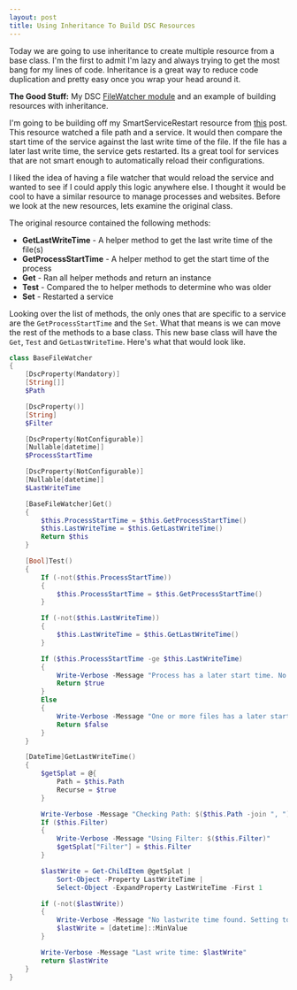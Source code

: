 ```yaml
---
layout: post
title: Using Inheritance To Build DSC Resources
---
```


Today we are going to use inheritance to create multiple resource from a base class.
I'm the first to admit I'm lazy and always trying to get the most bang for my lines of code.
Inheritance is a great way to reduce code duplication and pretty easy once you wrap your head around it.

**The Good Stuff:**
My DSC [FileWatcher module](https://github.com/dchristian3188/FileWatcher) and an example of building resources with inheritance.

<!-- more -->

I'm going to be building off my SmartServiceRestart resource from [this](http://overpoweredshell.com/DSC-Classes-Using-Helper-Methods/) post.
This resource watched a file path and a service.
It would then compare the start time of the service against the last write time of the file.
If the file has a later last write time, the service gets restarted.
Its a great tool for services that are not smart enough to automatically reload their configurations.

I liked the idea of having a file watcher that would reload the service and wanted to see if I could apply this logic anywhere else.
I thought it would be cool to have a similar resource to manage processes and websites.
Before we look at the new resources, lets examine the original class.

The original resource contained the following methods:

- **GetLastWriteTime** - A helper method to get the last write time of the file(s)
- **GetProcessStartTime** - A helper method to get the start time of the process
- **Get** - Ran all helper methods and return an instance
- **Test** - Compared the to helper methods to determine who was older
- **Set** - Restarted a service

Looking over the list of methods, the only ones that are specific to a service are the ```GetProcessStartTime``` and the ```Set```.
What that means is we can move the rest of the methods to a base class.
This new base class will have the ```Get```, ```Test``` and ```GetLastWriteTime```.
Here's what that would look like.

```powershell
class BaseFileWatcher
{
    [DscProperty(Mandatory)]
    [String[]]
    $Path

    [DscProperty()]
    [String]
    $Filter

    [DscProperty(NotConfigurable)]
    [Nullable[datetime]]
    $ProcessStartTime

    [DscProperty(NotConfigurable)]
    [Nullable[datetime]]
    $LastWriteTime

    [BaseFileWatcher]Get()
    {
        $this.ProcessStartTime = $this.GetProcessStartTime()
        $this.LastWriteTime = $this.GetLastWriteTime()
        Return $this
    }

    [Bool]Test()
    {
        If (-not($this.ProcessStartTime))
        {
            $this.ProcessStartTime = $this.GetProcessStartTime()
        }

        If (-not($this.LastWriteTime))
        {
            $this.LastWriteTime = $this.GetLastWriteTime()
        }

        If ($this.ProcessStartTime -ge $this.LastWriteTime)
        {
            Write-Verbose -Message "Process has a later start time. No action will be taken"
            Return $true
        }
        Else
        {
            Write-Verbose -Message "One or more files has a later start time. The process will be restarted."
            Return $false
        }
    }

    [DateTime]GetLastWriteTime()
    {
        $getSplat = @{
            Path = $this.Path
            Recurse = $true
        }

        Write-Verbose -Message "Checking Path: $($this.Path -join ", ")"
        If ($this.Filter)
        {
            Write-Verbose -Message "Using Filter: $($this.Filter)"
            $getSplat["Filter"] = $this.Filter
        }

        $lastWrite = Get-ChildItem @getSplat |
            Sort-Object -Property LastWriteTime |
            Select-Object -ExpandProperty LastWriteTime -First 1

        if (-not($lastWrite))
        {
            Write-Verbose -Message "No lastwrite time found. Setting to min date"
            $lastWrite = [datetime]::MinValue
        }

        Write-Verbose -Message "Last write time: $lastWrite"
        return $lastWrite
    }
}
```